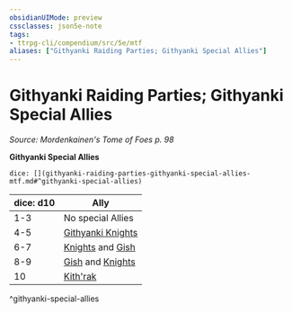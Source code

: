 ```yaml
---
obsidianUIMode: preview
cssclasses: json5e-note
tags:
- ttrpg-cli/compendium/src/5e/mtf
aliases: ["Githyanki Raiding Parties; Githyanki Special Allies"]
---
```

# Githyanki Raiding Parties; Githyanki Special Allies
*Source: Mordenkainen's Tome of Foes p. 98* 

**Githyanki Special Allies**

`dice: [](githyanki-raiding-parties-githyanki-special-allies-mtf.md#^githyanki-special-allies)`

| dice: d10 | Ally |
|-----------|------|
| 1-3 | No special Allies |
| 4-5 | [Githyanki Knights](githyanki-knight.md) |
| 6-7 | [Knights](githyanki-knight.md) and [Gish](githyanki-gish-mpmm.md) |
| 8-9 | [Gish](githyanki-gish-mpmm.md) and [Knights](githyanki-knight.md) |
| 10 | [Kith'rak](githyanki-kithrak-mpmm.md) |
^githyanki-special-allies